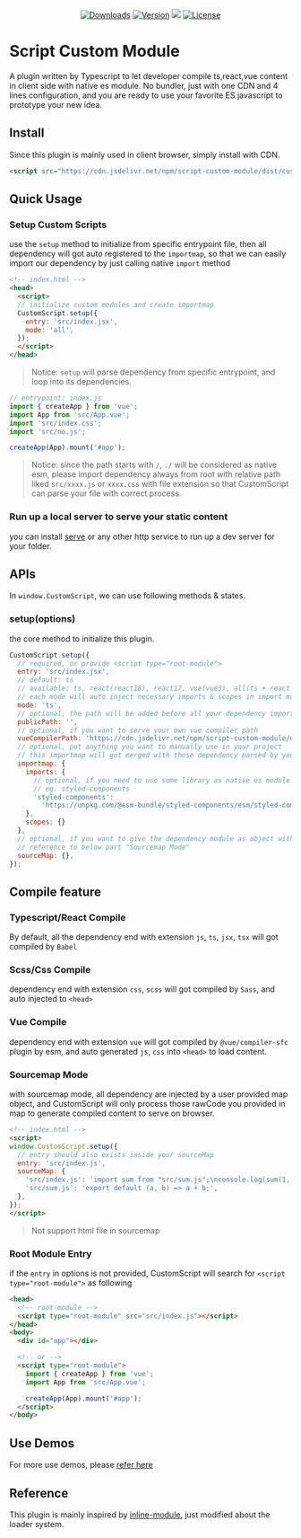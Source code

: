 <p align="center">
  <a href="https://npmcharts.com/compare/script-custom-module?minimal=true"><img src="https://img.shields.io/npm/dm/script-custom-module.svg?sanitize=true" alt="Downloads"></a>
  <a href="https://www.npmjs.com/package/script-custom-module"><img src="https://img.shields.io/npm/v/script-custom-module.svg?sanitize=true" alt="Version"></a>
  <a href="https://www.jsdelivr.com/package/npm/script-custom-module"><img src="https://data.jsdelivr.com/v1/package/npm/script-custom-module/badge" /></a>
  <a href="https://www.npmjs.com/package/script-custom-module"><img src="https://img.shields.io/npm/l/script-custom-module.svg?sanitize=true" alt="License"></a>
</p>

# Script Custom Module

A plugin written by Typescript to let developer compile ts,react,vue content in client side with native es module. No  bundler, just with one CDN and 4 lines configuration, and you are ready to use your favorite ES javascript to prototype your new idea.


## Install
Since this plugin is mainly used in client browser, simply install with CDN.

```html
<script src="https://cdn.jsdelivr.net/npm/script-custom-module/dist/custom-script.global.js"></script>
```


## Quick Usage

### Setup Custom Scripts
use the `setup` method to initialize from specific entrypoint file, then all dependency will got auto registered to the `importmap`, so that we can easily import our dependency by just calling native `import` method

```html
<!-- index.html -->
<head>
  <script>
  // initialize custom modules and create importmap
  CustomScript.setup({
    entry: 'src/index.jsx',
    mode: 'all',
  });
  </script>
</head>
```

> Notice: `setup` will parse dependency from specific entrypoint, and loop into its dependencies.

```js
// entrypoint: index.js
import { createApp } from 'vue';
import App from 'src/App.vue';
import 'src/index.css';
import 'src/no.js';

createApp(App).mount('#app');
```

> Notice: since the path starts with `/`, `./` will be considered as native esm, please import dependency always from root with relative path liked `src/xxxx.js` or `xxxx.css` with file extension so that CustomScript can parse your file with correct process.

### Run up a local server to serve your static content
you can install [serve](https://www.npmjs.com/package/serve) or any other http service to run up a dev server for your folder.



## APIs
In `window.CustomScript`, we can use following methods & states.

### setup(options)
the core method to initialize this plugin.

```js
CustomScript.setup({
  // required, or provide <script type="root-module">
  entry: 'src/index.jsx',
  // default: ts
  // available: ts, react(react18), react17, vue(vue3), all(ts + react + vue)
  // each mode will auto inject necessary imports & scopes in import map
  mode: 'ts',
  // optional, the path will be added before all your dependency import except vue compiler path, default: ''
  publicPath: '',
  // optional, if you want to serve your own vue compiler path
  vueCompilerPath: 'https://cdn.jsdelivr.net/npm/script-custom-module/dist/vue-parser.mjs',
  // optional, put anything you want to manually use in your project
  // this importmap will got merged with those dependency parsed by your entry file
  importmap: {
    imports: {
      // optional, if you need to use some library as native es module
      // eg. styled-components
      'styled-components':
        'https://unpkg.com/@esm-bundle/styled-components/esm/styled-components.browser.min.js',
    },
    scopes: {}
  },
  // optional, if you want to give the dependency module as object without fetching
  // reference to below part "Sourcemap Mode"
  sourceMap: {},
});
```


## Compile feature

### Typescript/React Compile
By default, all the dependency end with extension `js`, `ts`, `jsx`, `tsx` will got compiled by `Babel`

### Scss/Css Compile
dependency end with extension `css`, `scss` will got compiled by `Sass`, and auto injected to `<head>`

### Vue Compile
dependency end with extension `vue` will got compiled by `@vue/compiler-sfc` plugin by esm, and auto generated `js`, `css` into `<head>` to load content.


### Sourcemap Mode
with sourcemap mode, all dependency are injected by a user provided map object, and CustomScript will only process those rawCode you provided in map to generate compiled content to serve on browser.

```html
<!-- index.html -->
<script>
window.CustomScript.setup({
  // entry should also exists inside your sourceMap
  entry: 'src/index.js',
  sourceMap: {
    'src/index.js': 'import sum from "src/sum.js";\nconsole.log(sum(1, 2));',
    'src/sum.js': 'export default (a, b) => a + b;',
  },
});
</script>
```

> Not support html file in sourcemap


### Root Module Entry
if the `entry` in options is not provided, CustomScript will search for `<script type="root-module">` as following

```html
<head>
  <!-- root-module -->
  <script type="root-module" src="src/index.js"></script>
</head>
<body>
  <div id="app"></div>

  <!-- or -->
  <script type="root-module">
    import { createApp } from 'vue';
    import App from 'src/App.vue';

    createApp(App).mount('#app');
  </script>
</body>
```



## Use Demos

For more use demos, please [refer here](https://github.com/johnnywang1994/custom-module/tree/master/test)


## Reference

This plugin is mainly inspired by [inline-module](https://www.npmjs.com/package/inline-module), just modified about the loader system.